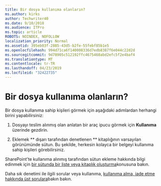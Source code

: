 ```yaml
---
title: Bir dosya kullanıma olanların?
ms.author: kirks
author: Techwriter40
ms.date: 9/10/2018
ms.audience: ITPro
ms.topic: article
ROBOTS: NOINDEX, NOFOLLOW
localization_priority: Normal
ms.assetid: 395eb03f-2885-43d5-b2fe-55febf85b1e5
ms.openlocfilehash: 994d71ca6f140008336d7edb8387f6e044c22d2d
ms.sourcegitcommit: 9d78905c512192ffc4675468abd2efc5f2e4baf4
ms.translationtype: MT
ms.contentlocale: tr-TR
ms.lasthandoff: 04/23/2019
ms.locfileid: "32422735"
---
```

# <a name="who-has-a-file-checked-out"></a>Bir dosya kullanıma olanların?

Bir dosya kullanıma sahip kişileri görmek için aşağıdaki adımlardan herhangi birini yapabilirsiniz:
  
1. Dosyayı teslim alınmış olan anlatan bir araç ipucu görmek için **Kullanıma** üzerinde gezdirin. 
    
2. Eklemek ** dışarı tarafından denetlenen ** kitaplığının varsayılan görünümünde sütun. Bu şekilde, herkesin kolayca bir belgeyi kullanıma sahip kişileri görebilirsiniz. 
    
SharePoint'te kullanıma alınmış tarafından sütun ekleme hakkında bilgi edinmek için [bir sütunda bir liste veya kitaplık oluşturma](https://go.microsoft.com/fwlink/?linkid=2019591)konusuna bakın. 
  
Daha sık denetimi ile ilgili sorular veya kullanıma, [kullanıma alma, iade etme hakkında üst sorulara](https://go.microsoft.com/fwlink/?linkid=2018786)bakın bakın.
  

